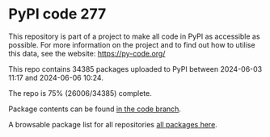 # PyPI code 277

This repository is part of a project to make all code in PyPI as accessible as possible. For more information 
on the project and to find out how to utilise this data, see the website: https://py-code.org/

This repo contains 34385 packages uploaded to PyPI between 
2024-06-03 11:17 and 2024-06-06 10:24.

The repo is 75% (26006/34385) complete.

Package contents can be found [in the code branch](https://github.com/pypi-data/pypi-mirror-277/tree/code/packages).

A browsable package list for all repositories [all packages here](https://py-code.org/repositories/pypi-mirror-277).


